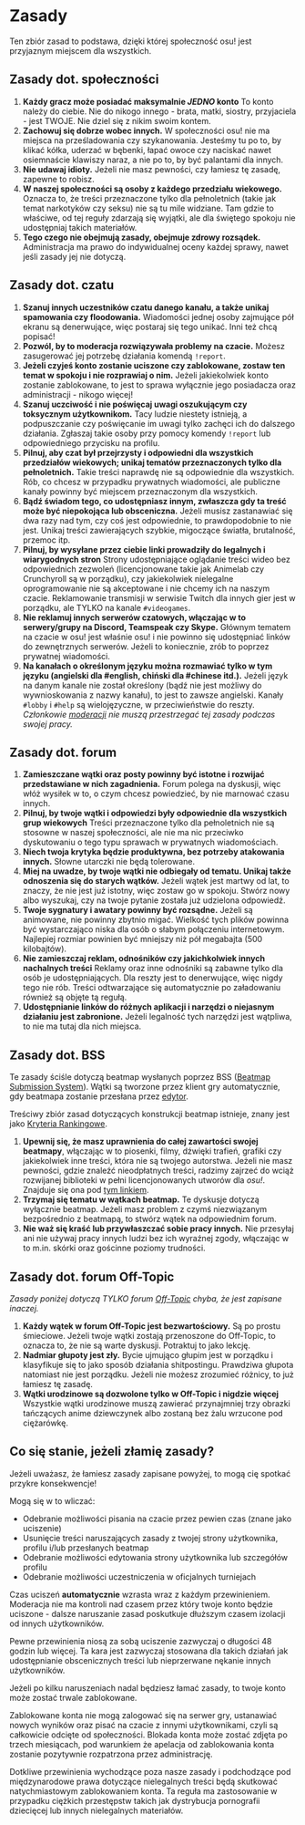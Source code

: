 Zasady
============

Ten zbiór zasad to podstawa, dzięki której społeczność osu! jest przyjaznym miejscem dla wszystkich.

Zasady dot. społeczności
---------------------------

1. **Każdy gracz może posiadać maksymalnie *JEDNO* konto** To konto należy do ciebie. Nie do nikogo innego - brata, matki, siostry, przyjaciela - jest TWOJE. Nie dziel się z nikim swoim kontem.
2. **Zachowuj się dobrze wobec innych.** W społeczności osu! nie ma miejsca na prześladowania czy szykanowania. Jesteśmy tu po to, by klikać kółka, uderzać w bębenki, łapać owoce czy naciskać nawet osiemnaście klawiszy naraz, a nie po to, by być palantami dla innych.
3. **Nie udawaj idioty.** Jeżeli nie masz pewności, czy łamiesz tę zasadę, zapewne to robisz.
4. **W naszej społeczności są osoby z każdego przedziału wiekowego.** Oznacza to, że treści przeznaczone tylko dla pełnoletnich (takie jak temat narkotyków czy seksu) nie są tu mile widziane. Tam gdzie to właściwe, od tej reguły zdarzają się wyjątki, ale dla świętego spokoju nie udostępniaj takich materiałów.
5. **Tego czego nie obejmują zasady, obejmuje zdrowy rozsądek.** Administracja ma prawo do indywidualnej oceny każdej sprawy, nawet jeśli zasady jej nie dotyczą. 

Zasady dot. czatu
------------------

1. **Szanuj innych uczestników czatu danego kanału, a także unikaj spamowania czy floodowania.** Wiadomości jednej osoby zajmujące pół ekranu są denerwujące, więc postaraj się tego unikać. Inni też chcą popisać!
2. **Pozwól, by to moderacja rozwiązywała problemy na czacie.** Możesz zasugerować jej potrzebę działania komendą `!report`.
3. **Jeżeli czyjeś konto zostanie uciszone czy zablokowane, zostaw ten temat w spokoju i nie rozprawiaj o nim.** Jeżeli jakiekolwiek konto zostanie zablokowane, to jest to sprawa wyłącznie jego posiadacza oraz administracji - nikogo więcej!
4. **Szanuj uczciwość i nie poświęcaj uwagi oszukującym czy toksycznym użytkownikom.** Tacy ludzie niestety istnieją, a podpuszczanie czy poświęcanie im uwagi tylko zachęci ich do dalszego działania. Zgłaszaj takie osoby przy pomocy komendy `!report` lub odpowiedniego przycisku na profilu.
5. **Pilnuj, aby czat był przejrzysty i odpowiedni dla wszystkich przedziałów wiekowych; unikaj tematów przeznaczonych tylko dla pełnoletnich.** Takie treści naprawdę nie są odpowiednie dla wszystkich. Rób, co chcesz w przypadku prywatnych wiadomości, ale publiczne kanały powinny być miejscem przeznaczonym dla wszystkich.
6. **Bądź świadom tego, co udostępniasz innym, zwłaszcza gdy ta treść może być niepokojąca lub obsceniczna.** Jeżeli musisz zastanawiać się dwa razy nad tym, czy coś jest odpowiednie, to prawdopodobnie to nie jest. Unikaj treści zawierających szybkie, migoczące światła, brutalność, przemoc itp.
7. **Pilnuj, by wysyłane przez ciebie linki prowadziły do legalnych i wiarygodnych stron** Strony udostępniające oglądanie treści wideo bez odpowiednich zezwoleń (licencjonowane takie jak Animelab czy Crunchyroll są w porządku), czy jakiekolwiek nielegalne oprogramowanie nie są akceptowane i nie chcemy ich na naszym czacie. Reklamowanie transmisji w serwisie Twitch dla innych gier jest w porządku, ale TYLKO na kanale `#videogames`.
8. **Nie reklamuj innych serwerów czatowych, włączając w to serwery/grupy na Discord, Teamspeak czy Skype.** Głównym tematem na czacie w osu! jest właśnie osu! i nie powinno się udostępniać linków do zewnętrznych serwerów. Jeżeli to koniecznie, zrób to poprzez prywatnej wiadomości.
9. **Na kanałach o określonym języku można rozmawiać tylko w tym języku (angielski dla #english, chiński dla #chinese itd.).** Jeżeli język na danym kanale nie został określony (bądź nie jest możliwy do wywnioskowania z nazwy kanału), to jest to zawsze angielski. Kanały `#lobby` i `#help` są wielojęzyczne, w przeciwieństwie do reszty. *Członkowie [moderacji](/wiki/People/Global_Moderation_Team) nie muszą przestrzegać tej zasady podczas swojej pracy.*

Zasady dot. forum
--------------------

1. **Zamieszczane wątki oraz posty powinny być istotne i rozwijać przedstawiane w nich zagadnienia.** Forum polega na dyskusji, więc włóż wysiłek w to, o czym chcesz powiedzieć, by nie marnować czasu innych.
2. **Pilnuj, by twoje wątki i odpowiedzi były odpowiednie dla wszystkich grup wiekowych** Treści przeznaczone tylko dla pełnoletnich nie są stosowne w naszej społeczności, ale nie ma nic przeciwko dyskutowaniu o tego typu sprawach w prywatnych wiadomościach.
3. **Niech twoja krytyka będzie produktywna, bez potrzeby atakowania innych.** Słowne utarczki nie będą tolerowane.
4. **Miej na uwadze, by twoje wątki nie odbiegały od tematu. Unikaj także odnoszenia się do starych wątków.** Jeżeli wątek jest martwy od lat, to znaczy, że nie jest już istotny, więc zostaw go w spokoju. Stwórz nowy albo wyszukaj, czy na twoje pytanie została już udzielona odpowiedź.
5. **Twoje sygnatury i awatary powinny być rozsądne.** Jeżeli są animowane, nie powinny zbytnio migać. Wielkość tych plików powinna być wystarczająco niska dla osób o słabym połączeniu internetowym. Najlepiej rozmiar powinien być mniejszy niż pół megabajta (500 kilobajtów).
6. **Nie zamieszczaj reklam, odnośników czy jakichkolwiek innych nachalnych treści** Reklamy oraz inne odnośniki są zabawne tylko dla osób je udostępniających. Dla reszty jest to denerwujące, więc nigdy tego nie rób. Treści odtwarzające się automatycznie po załadowaniu również są objęte tą regułą.
7. **Udostępnianie linków do różnych aplikacji i narzędzi o niejasnym działaniu jest zabronione.** Jeżeli legalność tych narzędzi jest wątpliwa, to nie ma tutaj dla nich miejsca.

Zasady dot. BSS
-----------------

Te zasady ściśle dotyczą beatmap wysłanych poprzez BSS ([Beatmap Submission System](/wiki/Beatmap_Submission_System)). Wątki są tworzone przez klient gry automatycznie, gdy beatmapa zostanie przesłana przez [edytor](/wiki/editor).

Treściwy zbiór zasad dotyczących konstrukcji beatmap istnieje, znany jest jako [Kryteria Rankingowe](/wiki/Ranking_Criteria).

1. **Upewnij się, że masz uprawnienia do całej zawartości swojej beatmapy**, włączając w to piosenki, filmy, dźwięki trafień, grafiki czy jakiekolwiek inne treści, która nie są twojego autorstwa. Jeżeli nie masz pewności, gdzie znaleźć nieodpłatnych treści, radzimy zajrzeć do wciąż rozwijanej biblioteki w pełni licencjonowanych utworów dla _osu!_. Znajduje się ona pod [tym linkiem](https://osu.ppy.sh/beatmaps/artists/).
2. **Trzymaj się tematu w wątkach beatmap.** Te dyskusje dotyczą wyłącznie beatmap. Jeżeli masz problem z czymś niezwiązanym bezpośrednio z beatmapą, to stwórz wątek na odpowiednim forum.
3. **Nie waż się kraść lub przywłaszczać sobie pracy innych.** Nie przesyłaj ani nie używaj pracy innych ludzi bez ich wyraźnej zgody, włączając w to m.in. skórki oraz gościnne poziomy trudności.

Zasady dot. forum Off-Topic
-----------------------------

*Zasady poniżej dotyczą TYLKO forum [Off-Topic](https://osu.ppy.sh/community/forums/52) chyba, że jest zapisane inaczej.*

1. **Każdy wątek w forum Off-Topic jest bezwartościowy.** Są po prostu śmieciowe. Jeżeli twoje wątki zostają przenoszone do Off-Topic, to oznacza to, że nie są warte dyskusji. Potraktuj to jako lekcję.
2. **Nadmiar głupoty jest zły.** Bycie ujmująco głupim jest w porządku i klasyfikuje się to jako sposób działania shitpostingu. Prawdziwa głupota natomiast nie jest porządku. Jeżeli nie możesz zrozumieć różnicy, to już łamiesz tę zasadę.
3. **Wątki urodzinowe są dozwolone tylko w Off-Topic i nigdzie więcej** Wszystkie wątki urodzinowe muszą zawierać przynajmniej trzy obrazki tańczących anime dziewczynek albo zostaną bez żalu wrzucone pod ciężarówkę.

Co się stanie, jeżeli złamię zasady?
---------------------------------------

Jeżeli uważasz, że łamiesz zasady zapisane powyżej, to mogą cię spotkać przykre konsekwencje!

Mogą się w to wliczać:

* Odebranie możliwości pisania na czacie przez pewien czas (znane jako uciszenie)
* Usunięcie treści naruszających zasady z twojej strony użytkownika, profilu i/lub przesłanych beatmap
* Odebranie możliwości edytowania strony użytkownika lub szczegółów profilu
* Odebranie możliwości uczestniczenia w oficjalnych turniejach

Czas uciszeń **automatycznie** wzrasta wraz z każdym przewinieniem. Moderacja nie ma kontroli nad czasem przez który twoje konto będzie uciszone - dalsze naruszanie zasad poskutkuje dłuższym czasem izolacji od innych użytkowników.

Pewne przewinienia niosą za sobą uciszenie zazwyczaj o długości 48 godzin lub więcej. Ta kara jest zazwyczaj stosowana dla takich działań jak udostępnianie obscenicznych treści lub nieprzerwane nękanie innych użytkowników.

Jeżeli po kilku naruszeniach nadal będziesz łamać zasady, to twoje konto może zostać trwale zablokowane.

Zablokowane konta nie mogą zalogować się na serwer gry, ustanawiać nowych wyników oraz pisać na czacie z innymi użytkownikami, czyli są całkowicie odcięte od społeczności. Blokada konta może zostać zdjęta po trzech miesiącach, pod warunkiem że apelacja od zablokowania konta zostanie pozytywnie rozpatrzona przez administrację.

Dotkliwe przewinienia wychodzące poza nasze zasady i podchodzące pod międzynarodowe prawa dotyczące nielegalnych treści będą skutkować natychmiastowym zablokowaniem konta. Ta reguła ma zastosowanie w przypadku ciężkich przestępstw takich jak dystrybucja pornografii dziecięcej lub innych nielegalnych materiałów.
